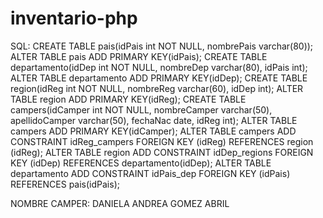 # inventario-php

SQL:
CREATE TABLE pais(idPais int NOT NULL, nombrePais varchar(80));
ALTER TABLE pais ADD PRIMARY KEY(idPais);
CREATE TABLE departamento(idDep int NOT NULL, nombreDep varchar(80), idPais int);
ALTER TABLE departamento ADD PRIMARY KEY(idDep);
CREATE TABLE region(idReg int NOT NULL, nombreReg varchar(60), idDep int);
ALTER TABLE region ADD PRIMARY KEY(idReg);
CREATE TABLE campers(idCamper int NOT NULL, nombreCamper varchar(50), apellidoCamper varchar(50), fechaNac date, idReg int);
ALTER TABLE campers ADD PRIMARY KEY(idCamper);
ALTER TABLE campers ADD CONSTRAINT idReg_campers FOREIGN KEY (idReg) REFERENCES region (idReg);
ALTER TABLE region ADD CONSTRAINT idDep_regions FOREIGN KEY (idDep) REFERENCES departamento(idDep);
ALTER TABLE departamento ADD CONSTRAINT idPais_dep FOREIGN KEY (idPais) REFERENCES pais(idPais);

NOMBRE CAMPER: DANIELA ANDREA GOMEZ ABRIL 



